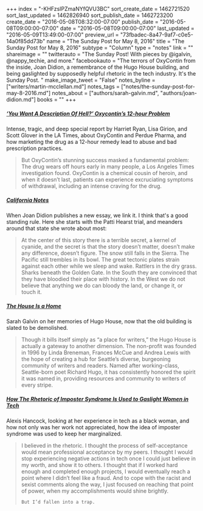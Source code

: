 +++
index = "-KHFzsIPZmaNYfQVU3BC"
sort_create_date = 1462721520
sort_last_updated = 1462826940
sort_publish_date = 1462723200
create_date = "2016-05-08T08:32:00-07:00"
publish_date = "2016-05-08T09:00:00-07:00"
date = "2016-05-08T09:00:00-07:00"
last_updated = "2016-05-09T13:49:00-07:00"
preview_url = "73fbadec-8a47-9af7-c0e5-14a0f85dd73b"
name = "The Sunday Post for May 8, 2016"
title = "The Sunday Post for May 8, 2016"
subtype = "Column"
type = "notes"
link = ""
shareimage = ""
twitterauto = "The Sunday Post! With pieces by @igalvin, @nappy_techie, and more."
facebookauto = "The terrors of OxyContin from the inside, Joan Didion, a remembrance of the Hugo House building, and being gaslighted by supposedly helpful rhetoric in the tech industry. It's the Sunday Post. "
make_image_tweet = "False"
notes_byline = ["writers/martin-mcclellan.md"]
notes_tags = ["notes/the-sunday-post-for-may-8-2016.md"]
notes_about = ["authors/sarah-galvin.md", "authors/joan-didion.md"]
books = ""
+++
<h5><a href="http://static.latimes.com/oxycontin-part1/" title="None">‘You Want A Description Of Hell?’ Oxycontin’s 12-hour Problem</a></h5>

Intense, tragic, and deep special report by Harriet Ryan, Lisa Girion, and Scott Glover in the LA Times, about OxyContin and Perdue Pharma, and how marketing the drug as a 12-hour remedy lead to abuse and bad prescription practices.

<blockquote>
But OxyContin’s stunning success masked a fundamental problem: The drug wears off hours early in many people, a Los Angeles Times investigation found. OxyContin is a chemical cousin of heroin, and when it doesn’t last, patients can experience excruciating symptoms of withdrawal, including an intense craving for the drug.
</blockquote>

<h5><a href="http://www.nybooks.com/articles/2016/05/26/california-notes/" title="California Notes by Joan Didion | The New York Review of Books">California Notes</a></h5>

When Joan Didion publishes a new essay, we link it. I think that's a good standing rule. Here she starts with the Patti Hearst trial, and meanders around that state she wrote about most:

<blockquote>
	At the center of this story there is a terrible secret, a kernel of cyanide, and the secret is that the story doesn’t matter, doesn’t make any difference, doesn’t figure. The snow still falls in the Sierra. The Pacific still trembles in its bowl. The great tectonic plates strain against each other while we sleep and wake. Rattlers in the dry grass. Sharks beneath the Golden Gate. In the South they are convinced that they have bloodied their place with history. In the West we do not believe that anything we do can bloody the land, or change it, or touch it.
</blockquote>


<h5><a href="http://cityartsonline.com/articles/house-home" title="The House Is a Home | City Arts">The House Is a Home</a></h5>

Sarah Galvin on her memories of Hugo House, now that the old building is slated to be demolished.

<blockquote>
	Though it bills itself simply as “a place for writers,” the Hugo House is actually a gateway to another dimension. The non-profit was founded in 1996 by Linda Breneman, Frances McCue and Andrea Lewis with the hope of creating a hub for Seattle’s diverse, burgeoning community of writers and readers. Named after working-class, Seattle-born poet Richard Hugo, it has consistently honored the spirit it was named in, providing resources and community to writers of every stripe.
</blockquote>

<h5><a href="https://modelviewculture.com/pieces/how-the-rhetoric-of-imposter-syndrome-is-used-to-gaslight-women-in-tech" title="How The Rhetoric of Imposter Syndrome Is Used to Gaslight Women in Tech by Alexis Hancock  | Model View Culture">How The Rhetoric of Imposter Syndrome Is Used to Gaslight Women in Tech</a></h5>

Alexis Hancock, looking at her experience in tech as a black woman, and how not only was her work not appreciated, how the idea of imposter syndrome was used to keep her marginalized. 

<blockquote>
	I believed in the rhetoric. I thought the process of self-acceptance would mean professional acceptance by my peers. I thought I would stop experiencing negative actions in tech once I could just believe in my worth, and show it to others. I thought that if I worked hard enough and completed enough projects, I would eventually reach a point where I didn’t feel like a fraud. And to cope with the racist and sexist comments along the way, I just focused on reaching that point of power, when my accomplishments would shine brightly.

	But I’d fallen into a trap.
</blockquote>
